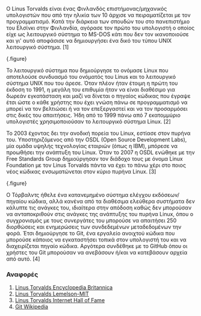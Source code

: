Ο Linus Torvalds είναι ένας Φινλανδός επιστήμονας/μηχανικός υπολογιστών που από την ηλικία των 10 άρχισε να πειραματίζεται με τον προγραμματισμό. Κατά την διάρκεια των σπουδών του στο πανεπιστήμιο του Ελσίνκι στην Φινλανδία, αγόρασε τον πρώτο του υπολογιστή ο οποίος είχε ως λειτουργικό σύστημα το MS-DOS κάτι που δεν τον ικανοποιούσε και γι' αυτό αποφάσισε να δημιουργήσει ένα δικό του τύπου UNIX λειτουργικό σύστημα. [1]

{.figure}

Το λειτουργικό σύστημα που δημιούργησε το ονόμασε Linux που αποτελούσε συνδυασμό του ονόματός του Linus και το λειτουργικό σύστημα UNIX που του άρεσε. Όταν πλέον ήταν έτοιμη η πρώτη του έκδοση το 1991, η μεγάλη του επιθυμία ήταν να είναι διαθέσιμο για δωρεάν εγκατάσταση και μαζί να δίνεται ο πηγαίος κώδικας που έγραψε έτσι ώστε ο κάθε χρήστης που έχει γνώση πάνω σε προγραμματισμό να μπορεί να τον βελτιώσει ή να τον επεξεργαστεί και να τον προσαρμόσει στις δικές του απαιτήσεις. Ήδη από το 1999 πάνω από 7 εκατομμύριο υπολογιστές χρησιμοποιούσαν το λειτουργικό σύστημα Linux. [2]

Το 2003 έχοντας δει την ανοδική πορεία του Linux, εστίασε στον πυρήνα του. Yποστηριζόμενος από την OSDL (Open Source Development Labs), μία ομάδα υψηλής τεχνολογίας εταιριών (όπως η IBM), μπόρεσε να προωθήσει την ανάπτυξη του Linux. Όταν το 2007 η OSDL ενώθηκε με την Free Standards Group δημιούργησαν τον διάδοχο τους με όνομα Linux Foundation με τον Linus Torvalds πάντα να έχει το πάνω χέρι στο ποιος νέος κώδικας ενσωματώνεται στον κύριο πυρήνα Linux. [3]

{.figure}

Ο Τόρβαλντς ήθελε ένα κατανεμημένο σύστημα ελέγχου εκδόσεων/πηγαίου κώδικα, αλλά κανένα από τα διαθέσιμα ελεύθερα συστήματα δεν κάλυπτε τις ανάγκες του, ιδιαίτερα στην απόδοση καθώς δεν μπορούσαν να ανταποκριθούν στις ανάγκες της ανάπτυξης του πυρήνα Linux, όπου ο συγχρονισμός με τους συνεργάτες του μπορούσε να απαιτήσει 250 διορθώσεις και ενημερώσεις των συνδεδεμένων μεταδεδομένων την φορά. Έτσι δημιούργησε το Git, ένα εργαλείο ανοιχτού κώδικα που μπορούσε κάποιος να εγκαταστήσει τοπικά στον υπολογιστή του και να διαχειρίζεται πηγαίο κώδικα. Αργότερα συνδέθηκε με το GitHub όπου οι χρήστες του Git μπορούσαν να ανεβάσουν ή/και να κατεβάσουν αρχεία από αυτό. [4]

### Αναφορές

1. [Linus Torvalds Encyclopedia Britannica](https://www.britannica.com/biography/Linus-Torvalds)
2. [Linus Torvalds Lemelson-MIT](https://lemelson.mit.edu/resources/linus-torvalds)
3. [Linus Torvalds Internet Hall of Fame](https://www.internethalloffame.org/inductees/linus-torvalds)
4. [Git Wikipedia](https://en.wikipedia.org/wiki/Git)
